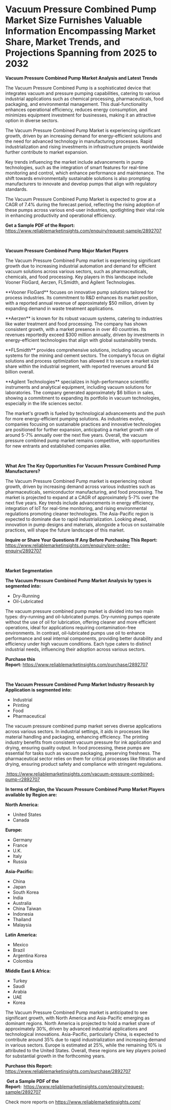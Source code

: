 <p><h1>Vacuum Pressure Combined Pump Market Size Furnishes Valuable Information Encompassing Market Share, Market Trends, and Projections Spanning from 2025 to 2032</h1></p><p><strong>Vacuum Pressure Combined Pump Market Analysis and Latest Trends</strong></p>
<p><p>The Vacuum Pressure Combined Pump is a sophisticated device that integrates vacuum and pressure pumping capabilities, catering to various industrial applications such as chemical processing, pharmaceuticals, food packaging, and environmental management. This dual-functionality enhances operational efficiency, reduces energy consumption, and minimizes equipment investment for businesses, making it an attractive option in diverse sectors.</p><p>The Vacuum Pressure Combined Pump Market is experiencing significant growth, driven by an increasing demand for energy-efficient solutions and the need for advanced technology in manufacturing processes. Rapid industrialization and rising investments in infrastructure projects worldwide further contribute to market expansion. </p><p>Key trends influencing the market include advancements in pump technologies, such as the integration of smart features for real-time monitoring and control, which enhance performance and maintenance. The shift towards environmentally sustainable solutions is also prompting manufacturers to innovate and develop pumps that align with regulatory standards. </p><p>The Vacuum Pressure Combined Pump Market is expected to grow at a CAGR of 7.4% during the forecast period, reflecting the rising adoption of these pumps across various end-user industries, spotlighting their vital role in enhancing productivity and operational efficiency.</p></p>
<p><strong>Get a Sample PDF of the Report:&nbsp;</strong> <a href="https://www.reliablemarketinsights.com/enquiry/request-sample/2892707?utm_campaign=2280&utm_medium=2&utm_source=Github&utm_content=ia&utm_term=15032025&utm_id=vacuum-pressure-combined-pump">https://www.reliablemarketinsights.com/enquiry/request-sample/2892707</a></p>
<p>&nbsp;</p>
<p><strong>Vacuum Pressure Combined Pump Major Market Players</strong></p>
<p><p>The Vacuum Pressure Combined Pump market is experiencing significant growth due to increasing industrial automation and demand for efficient vacuum solutions across various sectors, such as pharmaceuticals, chemicals, and food processing. Key players in this landscape include Vooner FloGard, Aerzen, FLSmidth, and Agilent Technologies.</p><p>**Vooner FloGard** focuses on innovative pump solutions tailored for process industries. Its commitment to R&D enhances its market position, with a reported annual revenue of approximately $50 million, driven by expanding demand in waste treatment applications.</p><p>**Aerzen** is known for its robust vacuum systems, catering to industries like water treatment and food processing. The company has shown consistent growth, with a market presence in over 40 countries. Its revenues reportedly exceed $300 million annually, driven by investments in energy-efficient technologies that align with global sustainability trends.</p><p>**FLSmidth** provides comprehensive solutions, including vacuum systems for the mining and cement sectors. The company’s focus on digital solutions and process optimization has allowed it to secure a market size share within the industrial segment, with reported revenues around $4 billion overall.</p><p>**Agilent Technologies** specializes in high-performance scientific instruments and analytical equipment, including vacuum solutions for laboratories. The company generated approximately $6 billion in sales, showing a commitment to expanding its portfolio in vacuum technologies, especially in the life sciences sector.</p><p>The market's growth is fueled by technological advancements and the push for more energy-efficient pumping solutions. As industries evolve, companies focusing on sustainable practices and innovative technologies are positioned for further expansion, anticipating a market growth rate of around 5-7% annually over the next five years. Overall, the vacuum pressure combined pump market remains competitive, with opportunities for new entrants and established companies alike.</p></p>
<p>&nbsp;</p>
<p><strong>What Are The Key Opportunities For Vacuum Pressure Combined Pump Manufacturers?</strong></p>
<p><p>The Vacuum Pressure Combined Pump market is experiencing robust growth, driven by increasing demand across various industries such as pharmaceuticals, semiconductor manufacturing, and food processing. The market is projected to expand at a CAGR of approximately 5-7% over the next five years. Key trends include advancements in energy efficiency, integration of IoT for real-time monitoring, and rising environmental regulations promoting cleaner technologies. The Asia-Pacific region is expected to dominate due to rapid industrialization. Looking ahead, innovation in pump designs and materials, alongside a focus on sustainable practices, will shape the future landscape of this market.</p></p>
<p><strong>Inquire or Share Your Questions If Any Before Purchasing This Report:</strong> <a href="https://www.reliablemarketinsights.com/enquiry/pre-order-enquiry/2892707?utm_campaign=2280&utm_medium=2&utm_source=Github&utm_content=ia&utm_term=15032025&utm_id=vacuum-pressure-combined-pump">https://www.reliablemarketinsights.com/enquiry/pre-order-enquiry/2892707</a></p>
<p>&nbsp;</p>
<p><strong>Market Segmentation</strong></p>
<p><strong>The Vacuum Pressure Combined Pump Market Analysis by types is segmented into:</strong></p>
<p><ul><li>Dry-Running</li><li>Oil-Lubricated</li></ul></p>
<p><p>The vacuum pressure combined pump market is divided into two main types: dry-running and oil-lubricated pumps. Dry-running pumps operate without the use of oil for lubrication, offering cleaner and more efficient operations, ideal for applications requiring contamination-free environments. In contrast, oil-lubricated pumps use oil to enhance performance and seal internal components, providing better durability and efficiency under high vacuum conditions. Each type caters to distinct industrial needs, influencing their adoption across various sectors.</p></p>
<p><strong>Purchase this Report:&nbsp;</strong><a href="https://www.reliablemarketinsights.com/purchase/2892707?utm_campaign=2280&utm_medium=2&utm_source=Github&utm_content=ia&utm_term=15032025&utm_id=vacuum-pressure-combined-pump">https://www.reliablemarketinsights.com/purchase/2892707</a></p>
<p>&nbsp;</p>
<p><strong>The Vacuum Pressure Combined Pump Market Industry Research by Application is segmented into:</strong></p>
<p><ul><li>Industrial</li><li>Printing</li><li>Food</li><li>Pharmaceutical</li></ul></p>
<p><p>The vacuum pressure combined pump market serves diverse applications across various sectors. In industrial settings, it aids in processes like material handling and packaging, enhancing efficiency. The printing industry benefits from consistent vacuum pressure for ink application and drying, ensuring quality output. In food processing, these pumps are essential for tasks such as vacuum packaging, preserving freshness. The pharmaceutical sector relies on them for critical processes like filtration and drying, ensuring product safety and compliance with stringent regulations.</p></p>
<p><a href="https://www.reliablemarketinsights.com/vacuum-pressure-combined-pump-r2892707?utm_campaign=2280&utm_medium=2&utm_source=Github&utm_content=ia&utm_term=15032025&utm_id=vacuum-pressure-combined-pump">&nbsp;https://www.reliablemarketinsights.com/vacuum-pressure-combined-pump-r2892707</a></p>
<p><strong>In terms of Region, the Vacuum Pressure Combined Pump Market Players available by Region are:</strong></p>
<p>
    <p> <strong> North America: </strong>
        <ul>
            <li>United States</li>
            <li>Canada</li>
        </ul>
        </p> 
    <p> <strong> Europe: </strong>
        <ul>
            <li>Germany</li>
            <li>France</li>
            <li>U.K.</li>
            <li>Italy</li>
            <li>Russia</li>
        </ul>
        </p> 
    <p> <strong> Asia-Pacific: </strong>
        <ul>
            <li>China</li>
            <li>Japan</li>
            <li>South Korea</li>
            <li>India</li>
            <li>Australia</li>
            <li>China Taiwan</li>
            <li>Indonesia</li>
            <li>Thailand</li>
            <li>Malaysia</li>
        </ul>
        </p> 
    <p> <strong> Latin America: </strong>
        <ul>
            <li>Mexico</li>
            <li>Brazil</li>
            <li>Argentina Korea</li>
            <li>Colombia</li>
        </ul>
        </p> 
    <p> <strong> Middle East & Africa: </strong>
        <ul>
            <li>Turkey</li>
            <li>Saudi</li>
            <li>Arabia</li>
            <li>UAE</li>
            <li>Korea</li>
        </ul>
    </p>
    </p>
<p><p>The Vacuum Pressure Combined Pump market is anticipated to see significant growth, with North America and Asia-Pacific emerging as dominant regions. North America is projected to hold a market share of approximately 30%, driven by advanced industrial applications and technological innovations. Asia-Pacific, particularly China, is expected to contribute around 35% due to rapid industrialization and increasing demand in various sectors. Europe is estimated at 25%, while the remaining 10% is attributed to the United States. Overall, these regions are key players poised for substantial growth in the forthcoming years.</p></p>
<p><strong>Purchase this Report: </strong><a href="https://www.reliablemarketinsights.com/purchase/2892707?utm_campaign=2280&utm_medium=2&utm_source=Github&utm_content=ia&utm_term=15032025&utm_id=vacuum-pressure-combined-pump">https://www.reliablemarketinsights.com/purchase/2892707</a></p>
<p>&nbsp;<strong>Get a Sample PDF of the Report:&nbsp;&nbsp;</strong><a href="https://www.reliablemarketinsights.com/enquiry/request-sample/2892707?utm_campaign=2280&utm_medium=2&utm_source=Github&utm_content=ia&utm_term=15032025&utm_id=vacuum-pressure-combined-pump">https://www.reliablemarketinsights.com/enquiry/request-sample/2892707</a></p>
<p><strong></strong></p>
<p>Check more reports on <a href="https://www.reliablemarketinsights.com/?utm_campaign=2280&utm_medium=2&utm_source=Github&utm_content=ia&utm_term=15032025&utm_id=vacuum-pressure-combined-pump">https://www.reliablemarketinsights.com/</a></p>